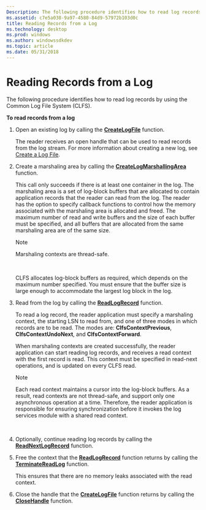 ```yaml
---
Description: The following procedure identifies how to read log records by using the Common Log File System (CLFS).
ms.assetid: c7e5a038-9a97-4580-84d9-57972b103d0c
title: Reading Records from a Log
ms.technology: desktop
ms.prod: windows
ms.author: windowssdkdev
ms.topic: article
ms.date: 05/31/2018
---
```


# Reading Records from a Log

The following procedure identifies how to read log records by using the Common Log File System (CLFS).

**To read records from a log**

1.  Open an existing log by calling the [**CreateLogFile**](/windows/desktop/api/Clfsw32/nf-clfsw32-createlogfile) function.

    The reader receives an open handle that can be used to read records from the log stream. For more information about creating a new log, see [Create a Log File](creating-a-log-file.md).

2.  Create a marshaling area by calling the [**CreateLogMarshallingArea**](/windows/desktop/api/Clfsw32/nf-clfsw32-createlogmarshallingarea) function.

    This call only succeeds if there is at least one container in the log. The marshaling area is a set of log-block buffers that are allocated to contain application records that the reader can read from the log. The reader has the option to specify callback functions to control how the memory associated with the marshaling area is allocated and freed. The maximum number of read and write buffers and the size of each buffer must be specified, and all buffers that are allocated from the same marshaling area are of the same size.

    > [!Note]  
    > Marshaling contexts are thread-safe.

     

    CLFS allocates log-block buffers as required, which depends on the maximum number specified. You must ensure that the buffer size is large enough to accommodate the largest log block in the log.

3.  Read from the log by calling the [**ReadLogRecord**](/windows/desktop/api/Clfsw32/nf-clfsw32-readlogrecord) function.

    To read a log record, the reader application must specify a marshaling context, the starting LSN to read from, and one of three modes in which records are to be read. The modes are: **ClfsContextPrevious**, **ClfsContextUndoNext**, and **ClfsContextForward**.

    When marshaling contexts are created successfully, the reader application can start reading log records, and receives a read context with the first record is read. This context must be specified in read-next operations, and is updated on every CLFS read.

    > [!Note]  
    > Each read context maintains a cursor into the log-block buffers. As a result, read contexts are not thread-safe, and support only one asynchronous operation at a time. Therefore, the reader application is responsible for ensuring synchronization before it invokes the log services module with a shared read context.

     

4.  Optionally, continue reading log records by calling the [**ReadNextLogRecord**](/windows/desktop/api/Clfsw32/nf-clfsw32-readnextlogrecord) function.
5.  Free the context that the [**ReadLogRecord**](/windows/desktop/api/Clfsw32/nf-clfsw32-readlogrecord) function returns by calling the [**TerminateReadLog**](/windows/desktop/api/Clfsw32/nf-clfsw32-terminatereadlog) function.

    This ensures that there are no memory leaks associated with the read context.

6.  Close the handle that the [**CreateLogFile**](/windows/desktop/api/Clfsw32/nf-clfsw32-createlogfile) function returns by calling the [**CloseHandle**](https://msdn.microsoft.com/windows/desktop/9b84891d-62ca-4ddc-97b7-c4c79482abd9) function.

 

 



